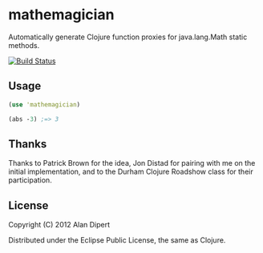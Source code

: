 # mathemagician

Automatically generate Clojure function proxies for java.lang.Math static methods.

[![Build Status](https://secure.travis-ci.org/alandipert/mathemagician.png?branch=master)](http://travis-ci.org/alandipert/mathemagician)

## Usage

```clojure
(use 'mathemagician)

(abs -3) ;=> 3
```

## Thanks

Thanks to Patrick Brown for the idea, Jon Distad for pairing with me
on the initial implementation, and to the Durham Clojure Roadshow
class for their participation.

## License

Copyright (C) 2012 Alan Dipert

Distributed under the Eclipse Public License, the same as Clojure.
